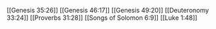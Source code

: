 [[Genesis 35:26]]
[[Genesis 46:17]]
[[Genesis 49:20]]
[[Deuteronomy 33:24]]
[[Proverbs 31:28]]
[[Songs of Solomon 6:9]]
[[Luke 1:48]]
